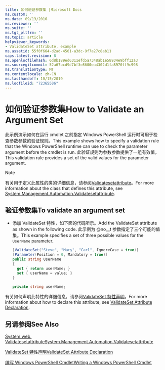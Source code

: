```yaml
---
title: 如何验证参数集 |Microsoft Docs
ms.custom: ''
ms.date: 09/13/2016
ms.reviewer: ''
ms.suite: ''
ms.tgt_pltfrm: ''
ms.topic: article
helpviewer_keywords:
- ValidateSet attribute, example
ms.assetid: 55f0f664-d2ad-4501-a3dc-9f7a27c8ab11
caps.latest.revision: 8
ms.openlocfilehash: 6d8b189ed6311efd5a7348ab1e58934e9bff12a3
ms.sourcegitcommit: 52a67bcd9d7bf3e8600ea4302d1fa8970ff9c998
ms.translationtype: MT
ms.contentlocale: zh-CN
ms.lasthandoff: 10/15/2019
ms.locfileid: "72365506"
---
```

# <a name="how-to-validate-an-argument-set"></a><span data-ttu-id="b9f0b-102">如何验证参数集</span><span class="sxs-lookup"><span data-stu-id="b9f0b-102">How to Validate an Argument Set</span></span>

<span data-ttu-id="b9f0b-103">此示例演示如何在运行 cmdlet 之前指定 Windows PowerShell 运行时可用于检查参数参数的验证规则。</span><span class="sxs-lookup"><span data-stu-id="b9f0b-103">This example shows how to specify a validation rule that the Windows PowerShell runtime can use to check the parameter argument before the cmdlet is run.</span></span> <span data-ttu-id="b9f0b-104">此验证规则为参数参数提供了一组有效值。</span><span class="sxs-lookup"><span data-stu-id="b9f0b-104">This validation rule provides a set of the valid values for the parameter argument.</span></span>

> [!NOTE]
> <span data-ttu-id="b9f0b-105">有关用于定义此属性的类的详细信息，请参阅[Validatesetattribute](/dotnet/api/System.Management.Automation.ValidateSetAttribute)。</span><span class="sxs-lookup"><span data-stu-id="b9f0b-105">For more information about the class that defines this attribute, see [System.Management.Automation.Validatesetattribute](/dotnet/api/System.Management.Automation.ValidateSetAttribute).</span></span>

## <a name="to-validate-an-argument-set"></a><span data-ttu-id="b9f0b-106">验证参数集</span><span class="sxs-lookup"><span data-stu-id="b9f0b-106">To validate an argument set</span></span>

- <span data-ttu-id="b9f0b-107">添加 ValidateSet 特性，如下面的代码所示。</span><span class="sxs-lookup"><span data-stu-id="b9f0b-107">Add the ValidateSet attribute as shown in the following code.</span></span> <span data-ttu-id="b9f0b-108">此示例为 @no__t 参数指定了三个可能的值集。</span><span class="sxs-lookup"><span data-stu-id="b9f0b-108">This example specifies a set of three possible values for the `UserName` parameter.</span></span>

    ```csharp
    [ValidateSet("Steve", "Mary", "Carl", IgnoreCase = true)]
    [Parameter(Position = 0, Mandatory = true)]
    public string UserName
    {
      get { return userName; }
      set { userName = value; }
    }

    private string userName;
    ```

<span data-ttu-id="b9f0b-109">有关如何声明此特性的详细信息，请参阅[ValidateSet 特性声明](./validateset-attribute-declaration.md)。</span><span class="sxs-lookup"><span data-stu-id="b9f0b-109">For more information about how to declare this attribute, see [ValidateSet Attribute Declaration](./validateset-attribute-declaration.md).</span></span>

## <a name="see-also"></a><span data-ttu-id="b9f0b-110">另请参阅</span><span class="sxs-lookup"><span data-stu-id="b9f0b-110">See Also</span></span>

[<span data-ttu-id="b9f0b-111">System.web. Validatesetattribute</span><span class="sxs-lookup"><span data-stu-id="b9f0b-111">System.Management.Automation.Validatesetattribute</span></span>](/dotnet/api/System.Management.Automation.ValidateSetAttribute)

[<span data-ttu-id="b9f0b-112">ValidateSet 特性声明</span><span class="sxs-lookup"><span data-stu-id="b9f0b-112">ValidateSet Attribute Declaration</span></span>](./validateset-attribute-declaration.md)

[<span data-ttu-id="b9f0b-113">编写 Windows PowerShell Cmdlet</span><span class="sxs-lookup"><span data-stu-id="b9f0b-113">Writing a Windows PowerShell Cmdlet</span></span>](./writing-a-windows-powershell-cmdlet.md)
